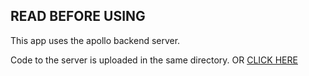 ## READ BEFORE USING

This app uses the apollo backend server. 

Code to the server is uploaded in the same directory. 
OR  <a href= "https://github.com/rahuldesar/fullStackOpen/tree/master/part8-GraphQL/library-backend"> CLICK HERE </a>